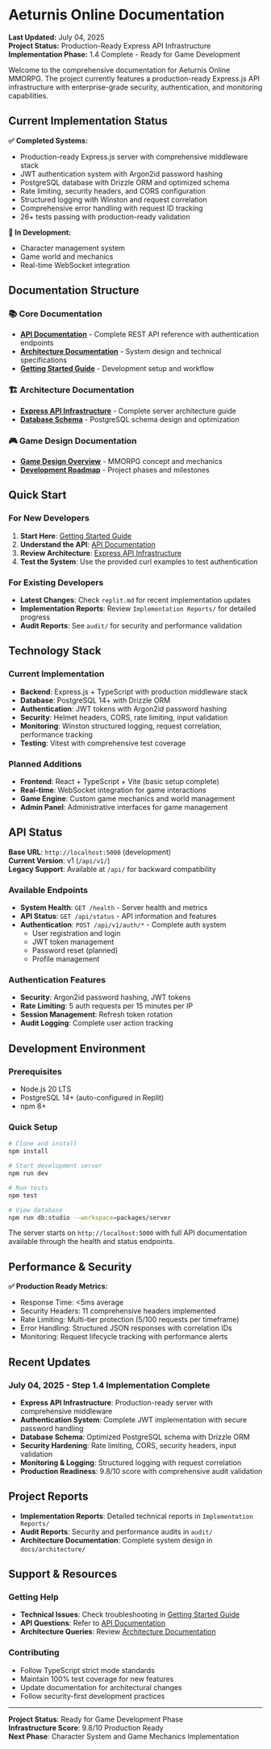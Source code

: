 # Aeturnis Online Documentation

**Last Updated:** July 04, 2025  
**Project Status:** Production-Ready Express API Infrastructure  
**Implementation Phase:** 1.4 Complete - Ready for Game Development  

Welcome to the comprehensive documentation for Aeturnis Online MMORPG. The project currently features a production-ready Express.js API infrastructure with enterprise-grade security, authentication, and monitoring capabilities.

## Current Implementation Status

**✅ Completed Systems:**
- Production-ready Express.js server with comprehensive middleware stack
- JWT authentication system with Argon2id password hashing  
- PostgreSQL database with Drizzle ORM and optimized schema
- Rate limiting, security headers, and CORS configuration
- Structured logging with Winston and request correlation
- Comprehensive error handling with request ID tracking
- 26+ tests passing with production-ready validation

**🚧 In Development:**
- Character management system
- Game world and mechanics
- Real-time WebSocket integration

## Documentation Structure

### 📚 Core Documentation
- **[API Documentation](./api/README.md)** - Complete REST API reference with authentication endpoints
- **[Architecture Documentation](./architecture/)** - System design and technical specifications
- **[Getting Started Guide](./guides/getting-started.md)** - Development setup and workflow

### 🏗️ Architecture Documentation
- **[Express API Infrastructure](./architecture/express-api-infrastructure.md)** - Complete server architecture guide
- **[Database Schema](./architecture/database-schema.md)** - PostgreSQL schema design and optimization

### 🎮 Game Design Documentation  
- **[Game Design Overview](./game-design/overview.md)** - MMORPG concept and mechanics
- **[Development Roadmap](./guides/aeturnis_roadmap.md)** - Project phases and milestones

## Quick Start

### For New Developers
1. **Start Here**: [Getting Started Guide](./guides/getting-started.md)
2. **Understand the API**: [API Documentation](./api/README.md)
3. **Review Architecture**: [Express API Infrastructure](./architecture/express-api-infrastructure.md)
4. **Test the System**: Use the provided curl examples to test authentication

### For Existing Developers
- **Latest Changes**: Check `replit.md` for recent implementation updates
- **Implementation Reports**: Review `Implementation Reports/` for detailed progress
- **Audit Reports**: See `audit/` for security and performance validation

## Technology Stack

### Current Implementation
- **Backend**: Express.js + TypeScript with production middleware stack
- **Database**: PostgreSQL 14+ with Drizzle ORM  
- **Authentication**: JWT tokens with Argon2id password hashing
- **Security**: Helmet headers, CORS, rate limiting, input validation
- **Monitoring**: Winston structured logging, request correlation, performance tracking
- **Testing**: Vitest with comprehensive test coverage

### Planned Additions
- **Frontend**: React + TypeScript + Vite (basic setup complete)
- **Real-time**: WebSocket integration for game interactions
- **Game Engine**: Custom game mechanics and world management
- **Admin Panel**: Administrative interfaces for game management

## API Status

**Base URL**: `http://localhost:5000` (development)  
**Current Version**: v1 (`/api/v1/`)  
**Legacy Support**: Available at `/api/` for backward compatibility  

### Available Endpoints
- **System Health**: `GET /health` - Server health and metrics
- **API Status**: `GET /api/status` - API information and features
- **Authentication**: `POST /api/v1/auth/*` - Complete auth system
  - User registration and login
  - JWT token management
  - Password reset (planned)
  - Profile management

### Authentication Features
- **Security**: Argon2id password hashing, JWT tokens
- **Rate Limiting**: 5 auth requests per 15 minutes per IP
- **Session Management**: Refresh token rotation
- **Audit Logging**: Complete user action tracking

## Development Environment

### Prerequisites
- Node.js 20 LTS
- PostgreSQL 14+ (auto-configured in Replit)
- npm 8+

### Quick Setup
```bash
# Clone and install
npm install

# Start development server
npm run dev

# Run tests
npm test

# View database
npm run db:studio --workspace=packages/server
```

The server starts on `http://localhost:5000` with full API documentation available through the health and status endpoints.

## Performance & Security

**✅ Production Ready Metrics:**
- Response Time: <5ms average
- Security Headers: 11 comprehensive headers implemented
- Rate Limiting: Multi-tier protection (5/100 requests per timeframe)
- Error Handling: Structured JSON responses with correlation IDs
- Monitoring: Request lifecycle tracking with performance alerts

## Recent Updates

### July 04, 2025 - Step 1.4 Implementation Complete
- **Express API Infrastructure**: Production-ready server with comprehensive middleware
- **Authentication System**: Complete JWT implementation with secure password handling
- **Database Schema**: Optimized PostgreSQL schema with Drizzle ORM
- **Security Hardening**: Rate limiting, CORS, security headers, input validation
- **Monitoring & Logging**: Structured logging with request correlation
- **Production Readiness**: 9.8/10 score with comprehensive audit validation

## Project Reports

- **Implementation Reports**: Detailed technical reports in `Implementation Reports/`
- **Audit Reports**: Security and performance audits in `audit/`
- **Architecture Documentation**: Complete system design in `docs/architecture/`

## Support & Resources

### Getting Help
- **Technical Issues**: Check troubleshooting in [Getting Started Guide](./guides/getting-started.md)
- **API Questions**: Refer to [API Documentation](./api/README.md)  
- **Architecture Queries**: Review [Architecture Documentation](./architecture/)

### Contributing
- Follow TypeScript strict mode standards
- Maintain 100% test coverage for new features
- Update documentation for architectural changes
- Follow security-first development practices

---

**Project Status**: Ready for Game Development Phase  
**Infrastructure Score**: 9.8/10 Production Ready  
**Next Phase**: Character System and Game Mechanics Implementation